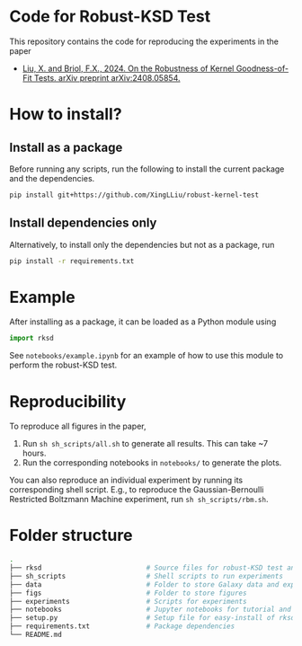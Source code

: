 # Code for Robust-KSD Test
This repository contains the code for reproducing the experiments in the paper 
- [Liu, X. and Briol, F.X., 2024. On the Robustness of Kernel Goodness-of-Fit Tests. arXiv preprint arXiv:2408.05854.](https://arxiv.org/abs/2408.05854)

# How to install?
## Install as a package
Before running any scripts, run the following to install the current package and the dependencies. 
```bash
pip install git+https://github.com/XingLLiu/robust-kernel-test
```

## Install dependencies only
Alternatively, to install only the dependencies but not as a package, run
```bash
pip install -r requirements.txt
```

# Example
After installing as a package, it can be loaded as a Python module using
```python
import rksd
```
See `notebooks/example.ipynb` for an example of how to use this module to perform the robust-KSD test.

# Reproducibility
To reproduce all figures in the paper,
1. Run `sh sh_scripts/all.sh` to generate all results. This can take ~7 hours.
2. Run the corresponding notebooks in `notebooks/` to generate the plots.

You can also reproduce an individual experiment by running its corresponding shell script. E.g., to reproduce the Gaussian-Bernoulli Restricted Boltzmann Machine experiment, run `sh sh_scripts/rbm.sh`.

# Folder structure
```bash
.
├── rksd                          # Source files for robust-KSD test and benchmarks
├── sh_scripts                    # Shell scripts to run experiments
├── data                          # Folder to store Galaxy data and experimental results
├── figs                          # Folder to store figures
├── experiments                   # Scripts for experiments
├── notebooks                     # Jupyter notebooks for tutorial and generating plots
├── setup.py                      # Setup file for easy-install of rksd
├── requirements.txt              # Package dependencies 
└── README.md
```